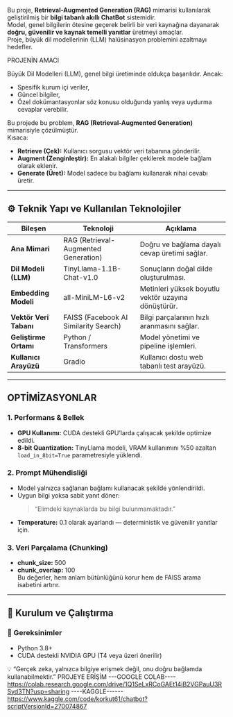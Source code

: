 
Bu proje, **Retrieval-Augmented Generation (RAG)** mimarisi kullanılarak geliştirilmiş bir **bilgi tabanlı akıllı ChatBot** sistemidir.  
Model, genel bilgilerin ötesine geçerek belirli bir veri kaynağına dayanarak **doğru, güvenilir ve kaynak temelli yanıtlar** üretmeyi amaçlar.  
Proje, büyük dil modellerinin (LLM) halüsinasyon problemini azaltmayı hedefler.

PROJENİN AMACI  

Büyük Dil Modelleri (LLM), genel bilgi üretiminde oldukça başarılıdır. Ancak:
- Spesifik kurum içi veriler,
- Güncel bilgiler,
- Özel dokümantasyonlar söz konusu olduğunda yanlış veya uydurma cevaplar verebilir.

Bu projede bu problem, **RAG (Retrieval-Augmented Generation)** mimarisiyle çözülmüştür.  
Kısaca:  
- **Retrieve (Çek):** Kullanıcı sorgusu vektör veri tabanına gönderilir.  
- **Augment (Zenginleştir):** En alakalı bilgiler çekilerek modele bağlam olarak eklenir.  
- **Generate (Üret):** Model sadece bu bağlamı kullanarak nihai cevabı üretir.  

---

## ⚙️ Teknik Yapı ve Kullanılan Teknolojiler

| Bileşen | Teknoloji | Açıklama |
|----------|------------|----------|
| **Ana Mimari** | RAG (Retrieval-Augmented Generation) | Doğru ve bağlama dayalı cevap üretimi sağlar. |
| **Dil Modeli (LLM)** | TinyLlama-1.1B-Chat-v1.0 | Sonuçların doğal dilde oluşturulması. |
| **Embedding Modeli** | all-MiniLM-L6-v2 | Metinleri yüksek boyutlu vektör uzayına dönüştürür. |
| **Vektör Veri Tabanı** | FAISS (Facebook AI Similarity Search) | Bilgi parçalarının hızlı aranmasını sağlar. |
| **Geliştirme Ortamı** | Python / Transformers | Model yönetimi ve pipeline işlemleri. |
| **Kullanıcı Arayüzü** | Gradio | Kullanıcı dostu web tabanlı test arayüzü. |

---

## OPTİMİZASYONLAR

### 1. Performans & Bellek
- **GPU Kullanımı:** CUDA destekli GPU’larda çalışacak şekilde optimize edildi.  
- **8-bit Quantization:** TinyLlama modeli, VRAM kullanımını %50 azaltan `load_in_8bit=True` parametresiyle yüklendi.  

### 2. Prompt Mühendisliği
- Model yalnızca sağlanan bağlamı kullanacak şekilde yönlendirildi.  
- Uygun bilgi yoksa sabit yanıt döner:  
  > “Elimdeki kaynaklarda bu bilgi bulunmamaktadır.”
- **Temperature:** 0.1 olarak ayarlandı — deterministik ve güvenilir yanıtlar için.

### 3. Veri Parçalama (Chunking)
- **chunk_size:** 500  
- **chunk_overlap:** 100  
Bu değerler, hem anlam bütünlüğünü korur hem de FAISS arama isabetini artırır.

---

## 🚀 Kurulum ve Çalıştırma

### 🔧 Gereksinimler
- Python 3.8+
- CUDA destekli NVIDIA GPU (T4 veya üzeri önerilir)

💡 “Gerçek zeka, yalnızca bilgiye erişmek değil, onu doğru bağlamda kullanabilmektir.”
PROJEYE ERİŞİM
---GOOGLE COLAB----
https://colab.research.google.com/drive/1Q1SeLxRCoGAEt14iB2VGPauU3RSyd3TN?usp=sharing
----KAGGLE------
https://www.kaggle.com/code/korkut61/chatbot?scriptVersionId=270074867
